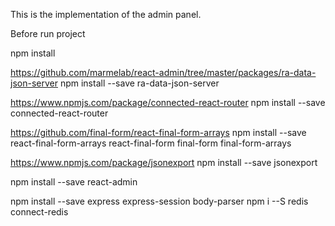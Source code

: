This is the implementation of the admin panel.


 Before run project

npm install

https://github.com/marmelab/react-admin/tree/master/packages/ra-data-json-server
npm install --save ra-data-json-server

https://www.npmjs.com/package/connected-react-router
npm install --save connected-react-router

https://github.com/final-form/react-final-form-arrays
npm install --save react-final-form-arrays react-final-form final-form final-form-arrays

https://www.npmjs.com/package/jsonexport
npm install --save jsonexport

npm install --save react-admin


npm install --save express express-session body-parser
npm i --S redis connect-redis